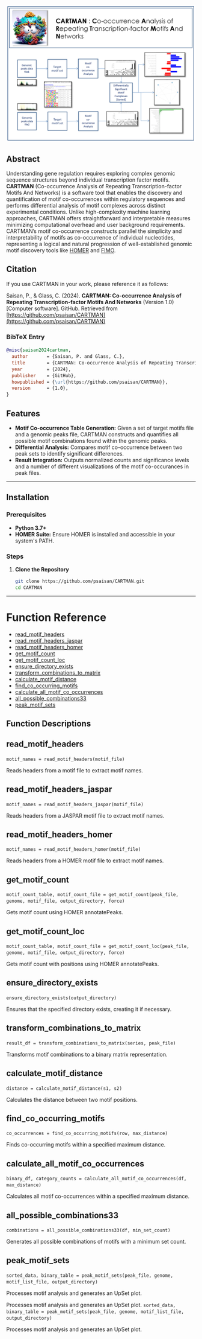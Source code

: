 
<img src="Images/overview.PNG"  style="border: 0;"/>


## Abstract

Understanding gene regulation requires exploring complex genomic sequence structures beyond individual transcription factor motifs. **CARTMAN** (Co-occurrence Analysis of Repeating Transcription-factor Motifs And Networks) is a software tool that enables the discovery and quantification of motif co-occurrences within regulatory sequences and performs differential analysis of motif complexes across distinct experimental conditions. Unlike high-complexity machine learning approaches, CARTMAN offers straightforward and interpretable measures minimizing computational overhead and user background requirements. CARTMAN’s motif co-occurrence constructs parallel the simplicity and interpretability of motifs as co-occurrence of individual nucleotides, representing a logical and natural progression of well-established genomic motif discovery tools like [HOMER](http://homer.ucsd.edu/homer/) and [FIMO](https://meme-suite.org/meme/tools/fimo).


## Citation   

If you use CARTMAN in your work, please reference it as follows:

Saisan, P., & Glass, C. (2024). **CARTMAN: Co-occurrence Analysis of Repeating Transcription-factor Motifs And Networks** (Version 1.0) [Computer software]. GitHub. Retrieved from [https://github.com/psaisan/CARTMAN](https://github.com/psaisan/CARTMAN)

### BibTeX Entry

```bibtex
@misc{saisan2024cartman,
  author       = {Saisan, P. and Glass, C.},
  title        = {CARTMAN: Co-occurrence Analysis of Repeating Transcription-factor Motifs And Networks},
  year         = {2024},
  publisher    = {GitHub},
  howpublished = {\url{https://github.com/psaisan/CARTMAN}},
  version      = {1.0},
}
```


## Features

- **Motif Co-occurrence Table Generation:** Given a set of target motifs file and a genomic peaks file, CARTMAN constructs and quantifies all possible motif combinations found within the genomic peaks. 
- **Differential Analysis:** Compares motif co-occurrence between two peak sets to identify significant differences.
- **Result Integration:** Outputs normalized counts and significance levels and a number of different visualizations of the motif co-occurances in peak files.

---

## Installation

### Prerequisites

- **Python 3.7+**
- **HOMER Suite:** Ensure HOMER is installed and accessible in your system's PATH.

### Steps

1. **Clone the Repository**

   ```bash
   git clone https://github.com/psaisan/CARTMAN.git
   cd CARTMAN
   
---


# Function Reference

- [read_motif_headers](#read_motif_headers)
- [read_motif_headers_jaspar](#read_motif_headers_jaspar)
- [read_motif_headers_homer](#read_motif_headers_homer)
- [get_motif_count](#get_motif_count)
- [get_motif_count_loc](#get_motif_count_loc)
- [ensure_directory_exists](#ensure_directory_exists)
- [transform_combinations_to_matrix](#transform_combinations_to_matrix)
- [calculate_motif_distance](#calculate_motif_distance)
- [find_co_occurring_motifs](#find_co_occurring_motifs)
- [calculate_all_motif_co_occurrences](#calculate_all_motif_co_occurrences)
- [all_possible_combinations33](#all_possible_combinations33)
- [peak_motif_sets](#peak_motif_sets)

## Function Descriptions

<a name="read_motif_headers"></a>
## read_motif_headers

`motif_names = read_motif_headers(motif_file)`

Reads headers from a motif file to extract motif names.

<a name="read_motif_headers_jaspar"></a>
## read_motif_headers_jaspar

`motif_names = read_motif_headers_jaspar(motif_file)`

Reads headers from a JASPAR motif file to extract motif names.

<a name="read_motif_headers_homer"></a>
## read_motif_headers_homer

`motif_names = read_motif_headers_homer(motif_file)`

Reads headers from a HOMER motif file to extract motif names.

<a name="get_motif_count"></a>
## get_motif_count

`motif_count_table, motif_count_file = get_motif_count(peak_file, genome, motif_file, output_directory, force)`

Gets motif count using HOMER annotatePeaks.

<a name="get_motif_count_loc"></a>
## get_motif_count_loc

`motif_count_table, motif_count_file = get_motif_count_loc(peak_file, genome, motif_file, output_directory, force)`

Gets motif count with positions using HOMER annotatePeaks.

<a name="ensure_directory_exists"></a>
## ensure_directory_exists

`ensure_directory_exists(output_directory)`

Ensures that the specified directory exists, creating it if necessary.

<a name="transform_combinations_to_matrix"></a>
## transform_combinations_to_matrix

`result_df = transform_combinations_to_matrix(series, peak_file)`

Transforms motif combinations to a binary matrix representation.

<a name="calculate_motif_distance"></a>
## calculate_motif_distance

`distance = calculate_motif_distance(s1, s2)`

Calculates the distance between two motif positions.

<a name="find_co_occurring_motifs"></a>
## find_co_occurring_motifs

`co_occurrences = find_co_occurring_motifs(row, max_distance)`

Finds co-occurring motifs within a specified maximum distance.

<a name="calculate_all_motif_co_occurrences"></a>
## calculate_all_motif_co_occurrences

`binary_df, category_counts = calculate_all_motif_co_occurrences(df, max_distance)`

Calculates all motif co-occurrences within a specified maximum distance.

<a name="all_possible_combinations33"></a>
## all_possible_combinations33

`combinations = all_possible_combinations33(df, min_set_count)`

Generates all possible combinations of motifs with a minimum set count.

<a name="peak_motif_sets"></a>
## peak_motif_sets

`sorted_data, binary_table = peak_motif_sets(peak_file, genome, motif_list_file, output_directory)`

Processes motif analysis and generates an UpSet plot.

Processes motif analysis and generates an UpSet plot.
`sorted_data, binary_table = peak_motif_sets(peak_file, genome, motif_list_file, output_directory)`

Processes motif analysis and generates an UpSet plot.
